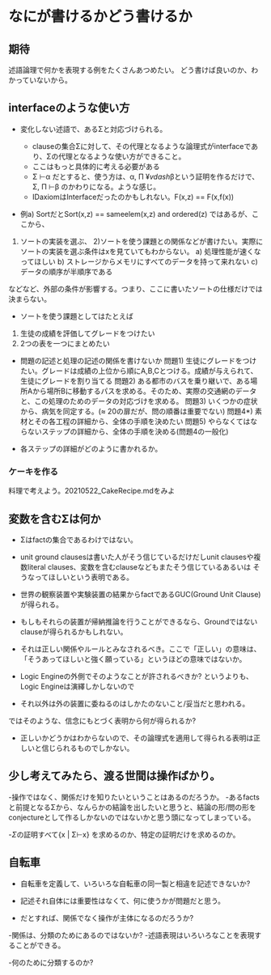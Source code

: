 # なにが書けるかどう書けるか

## 期待
述語論理で何かを表現する例をたくさんあつめたい。
どう書けば良いのか、わかっていないから。



## interfaceのような使い方
 - 変化しない述語で、あるΣと対応づけられる。
   - clauseの集合Σに対して、その代理となるような論理式がinterfaceであり、Σの代理となるような使い方ができること。
   - ここはもっと具体的に考える必要がある
   - Σ $\vdash$α だとすると、使う方は、α, Π $¥vdash$βという証明を作るだけで、Σ, Π $\vdash$β のかわりになる。ような感じ。
   - IDaxiomはInterfaceだったのかもしれない。F(x,z) == F(x,f(x))
 
 - 例a) SortだとSort(x,z) == sameelem(x,z) and ordered(z) ではあるが、ここから、
  1) ソートの実装を選ぶ、
  2)ソートを使う課題との関係などが書けたい。実際にソートの実装を選ぶ条件はxを見ていてもわからない。
    a) 処理性能が速くなってほしい
    b) ストレージからメモリにすべてのデータを持って来れない
    c) データの順序が半順序である

  などなど、外部の条件が影響する。つまり、ここに書いたソートの仕様だけでは決まらない。
  　
 - ソートを使う課題としてはたとえば
  1) 生徒の成績を評価してグレードをつけたい
  2) 2つの表を一つにまとめたい
	  
 - 問題の記述と処理の記述の関係を書けないか
  問題1) 生徒にグレードをつけたい。グレードは成績の上位から順にA,B,Cとつける。成績が与えられて、生徒にグレードを割り当てる
  問題2) ある都市のバスを乗り継いで、ある場所Aから場所Bに移動するパスを求める。そのため、実際の交通網のデータと、この処理のためのデータの対応づけを求める。
  問題3) いくつかの症状から、病気を同定する。(≈ 20の扉だが、問の順番は重要でない)
  問題4*) 素材とその各工程の詳細から、全体の手順を決めたい
  問題5) やらなくてはならないステップの詳細から、全体の手順を決める(問題4の一般化)


 - 各ステップの詳細がどのように書かれるか。
	 
### ケーキを作る
  料理で考えよう。20210522_CakeRecipe.mdをみよ

## 変数を含むΣは何か

  - Σはfactの集合であるわけではない。
  - unit ground clausesは書いた人がそう信じているだけだしunit clausesや複数literal clauses、変数を含むclauseなどもまたそう信じているあるいは そうなってほしいという表明である。

  - 世界の観察装置や実験装置の結果からfactであるGUC(Ground Unit Clause)が得られる。
  - もしもそれらの装置が帰納推論を行うことができるなら、Groundではないclauseが得られるかもしれない。
  - それは正しい関係やルールとみなされるべき。ここで「正しい」の意味は、「そうあってほしいと強く願っている」というほどの意味ではないか。

  - Logic Engineの外側でそのようなことが許されるべきか? というよりも、Logic Engineは演繹しかしないので
  - それ以外は外の装置に委ねるのはしかたのないこと/妥当だと思われる。

  ではそのような、信念にもとづく表明から何が得られるか?

  - 正しいかどうかはわからないので、その論理式を適用して得られる表明は正しいと信じられるものでしかない。

## 少し考えてみたら、渡る世間は操作ばかり。
  -操作ではなく、関係だけを知りたいということはあるのだろうか。
  -あるfactsと前提となるΣから、なんらかの結論を出したいと思うと、結論の形/問の形をconjectureとして作るしかないのではないかと思う頭になってしまっている。

  -$\Sigma$の証明すべて{x | Σ$\vdash$x} を求めるのか、特定の証明だけを求めるのか。

 
## 自転車
  - 自転車を定義して、いろいろな自転車の同一製と相違を記述できないか?

  - 記述それ自体には重要性はなくて、何に使うかが問題だと思う。
  - だとすれば、関係でなく操作が主体になるのだろうか?

  -関係は、分類のためにあるのではないか?
  -述語表現はいろいろなことを表現することができる。

  -何のために分類するのか?

